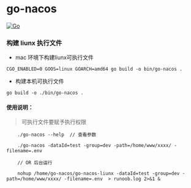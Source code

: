 # go-nacos
[![Go](https://github.com/wannanbigpig/go-nacos/actions/workflows/go.yml/badge.svg)](https://github.com/wannanbigpig/go-nacos/actions/workflows/go.yml)
### 构建 liunx 执行文件
- mac 环境下构建liunx可执行文件

`CGO_ENABLED=0 GOOS=linux GOARCH=amd64 go build -o bin/go-nacos .`
- 构建本机可执行文件

`go build -o ./bin/go-nacos .`

#### 使用说明：
> 可执行文件要赋予执行权限
```shell
    ./go-nacos --help  // 查看参数
    
    ./go-nacos -dataId=test -group=dev -path=/home/www/xxxx/ -filename=.env 
    
    // OR 后台运行
    
    nohup /home/go-nacos/go-nacos-liunx -dataId=test -group=dev -path=/home/www/xxxx/ -filename=.env  > runoob.log 2>&1 &
```
